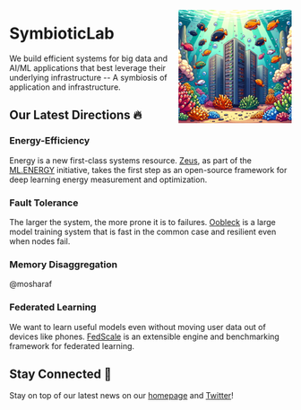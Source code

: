 <p><img width="40%" align="right" src="https://github.com/jaywonchung/SymbioticLab.github/blob/main/cover.jpeg"></p>

# SymbioticLab

We build efficient systems for big data and AI/ML applications that best leverage their underlying infrastructure -- A symbiosis of application and infrastructure.


## Our Latest Directions 🔥

### Energy-Efficiency

Energy is a new first-class systems resource. [Zeus](https://github.com/ml-energy/zeus), as part of the [ML.ENERGY](https://ml.energy) initiative, takes the first step as an open-source framework for deep learning energy measurement and optimization.

### Fault Tolerance

The larger the system, the more prone it is to failures. [Oobleck](https://github.com/SymbioticLab/Oobleck) is a large model training system that is fast in the common case and resilient even when nodes fail.

### Memory Disaggregation

@mosharaf

### Federated Learning

We want to learn useful models even without moving user data out of devices like phones. [FedScale](https://fedscale.ai) is an extensible engine and benchmarking framework for federated learning.


## Stay Connected 💬

Stay on top of our latest news on our [homepage](https://symbioticlab.org) and [Twitter](https://x.com/SymbioticLabUM)!
